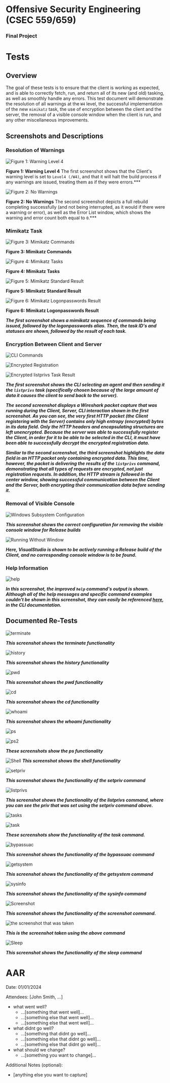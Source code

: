 # Offensive Security Engineering (CSEC 559/659)

### Final Project

# Tests

## Overview

The goal of these tests is to ensure that the client is working as expected, and is able to correctly fetch, run, and return all of its new (and old) tasking, as well as smoothly handle any errors. This test document will demonstrate the resolution of all warnings at the `W4` level, the successful implementation of the new `mimikatz` task, the use of encryption between the client and the server, the removal of a visible console window when the client is run, and any other miscellaneous improvements.

## Screenshots and Descriptions

### Resolution of Warnings

![Figure 1: Warning Level 4](final-images/warning-level.png)

**Figure 1: Warning Level 4** The first screenshot shows that the Client's warning level is set to `Level4 (/W4)`, and that it will halt the build process if any warnings are issued, treating them as if they were errors.***

![Figure 2: No Warnings](final-images/build-output.png)

**Figure 2: No Warnings** The second screenshot depicts a full rebuild completing successfully (and not being interrupted, as it would if there were a warning or error), as well as the Error List window, which shows the warning and error count both equal to `0`.***

### Mimikatz Task

![Figure 3: Mimikatz Commands](final-images/mimikatz.png)

**Figure 3: Mimikatz Commands**

![Figure 4: Mimikatz Tasks](final-images/mimikatz-tasks.png)

**Figure 4: Mimikatz Tasks**

![Figure 5: Mimikatz Standard Result](final-images/mimikatz-1.png)

**Figure 5: Mimikatz Standard Result**

![Figure 6: Mimikatz Logonpasswords Result](final-images/mimikatz-2.png)

**Figure 6: Mimikatz Logonpasswords Result**

***The first screenshot shows a mimikatz sequence of commands being issued, followed by the logonpasswords alias. Then, the task ID's and statuses are shown, followed by the result of each task.***

### Encryption Between Client and Server

![CLI Commands](final-images/random-CLI.png)

![Encrypted Registration](final-images/random-registration.png)

![Encrypted listprivs Task Result](final-images/random-listprivs.png)

***The first screenshot shows the CLI selecting an agent and then sending it the `listprivs` task (specifically chosen because of the large amount of data it causes the client to send back to the server).***

***The second screenshot displays a Wireshark packet capture that was running during the Client, Server, CLI interaction shown in the first screenshot. As you can see, the very first HTTP packet (the Client registering with the Server) contains only high entropy (encrypted) bytes in its data field. Only the HTTP headers and encapsulating structures are left unencrypted. Because the server was able to successfully register the Client, in order for it to be able to be selected in the CLI, it must have been able to successfully decrypt the encrypted registration data.***

***Similar to the second screenshot, the third screenshot highlights the data field in an HTTP packet only containing encrypted data. This time, however, the packet is delivering the results of the `listprivs` command, demonstrating that all types of requests are encrypted, not just registration requests. In addition, the HTTP stream is followed in the center window, showing successful communication between the Client and the Server, both encrypting their communication data before sending it.***

### Removal of Visible Console

![Windows Subsystem Configuration](final-images/windows-subsystem-configuration.png)

***This screenshot shows the correct configuration for removing the visible console window for Release builds***

![Running Without Window](final-images/running-without-window.png)

***Here, VisualStudio is shown to be actively running a Release build of the Client, and no corresponding console window is to be found.***

### Help Information

![help](final-images/help-command.png)

***In this screenshot, the improved `help` command's output is shown. Although all of the help messages and specific command examples couldn't be shown in this screenshot, they can easily be referenced [here](../Server/cli/README.md), in the CLI documentation.***

## Documented Re-Tests

![terminate](final-images/terminate.PNG)

***This screenshot shows the terminate functionality***

![history](final-images/history.PNG)

***This screenshot shows the history functionality***

![pwd](final-images/pwd.PNG)

***This screenshot shows the pwd functionality***

![cd](final-images/cd.PNG)

***This screenshot shows the cd functionality***

![whoami](final-images/whoami.PNG)

***This screenshot shows the whoami functionality***

![ps](final-images/ps.PNG)

![ps2](final-images/pscont.PNG)

***These screenshots show the ps functionality***

![Shell](final-images/shell.PNG)
***This screenshot shows the shell functionality***

![setpriv](final-images/setpriv.PNG)

***This screenshot shows the functionality of the setpriv command***

![listprivs](final-images/listprivs.PNG)

***This screenshot shows the functionality of the listprivs command, where you can see the priv that was set using the setpriv command above.***

![tasks](final-images/tasks.PNG)

![task](final-images/task.PNG)

***These screenshots show the functionality of the task command.***

![bypassuac](final-images/bypassuac.PNG)

***This screenshot shows the functionality of the bypassuac command***

![getsystem](final-images/getsystem.PNG)

***This screenshot shows the functionality of the getsystem command***

![sysinfo](final-images/sysinfo.PNG)

***This screenshot shows the functionality of the sysinfo command***

![Screenshot](final-images/screenshot.PNG)

***This screenshot shows the functionality of the screenshot command.***

![the screenshot that was taken](final-images/AGENT-TASK.png)

***This is the screenshot taken using the above command***

![Sleep](final-images/sleep.PNG)

***This screenshot shows the functionality of the sleep command***

# AAR

Date: 01/01/2024

Attendees: [John Smith, ...]

* what went well?
  * ...[something that went well]...
  * ...[something else that went well]...
  * ...[something else that went well]...
* what didnt go well?
  * ...[something that didnt go well]...
  * ...[something else that didnt go well]...
  * ...[something else that didnt go well]...
* what should we change?
  * ...[something you want to change]...

Additional Notes (optional):

* [anything else you want to capture]